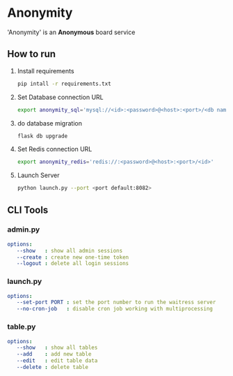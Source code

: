 # Anonymity
'Anonymity' is an **Anonymous** board service

## How to run
1. Install requirements
   ```bash
   pip intall -r requirements.txt
   ```

2. Set Database connection URL
   ```bash
   export anonymity_sql='mysql://<id>:<password>@<host>:<port>/<db name>'
   ```

3. do database migration
   ```bash
   flask db upgrade
   ```

4. Set Redis connection URL
   ```bash
   export anonymity_redis='redis://:<password>@<host>:<port>/<id>'
   ```

5. Launch Server
   ```bash
   python launch.py --port <port default:8082>
   ```

## CLI Tools
### admin.py
```yaml
options:
   --show   : show all admin sessions
   --create : create new one-time token
   --logout : delete all login sessions
```

### launch.py
```yaml
options:
   --set-port PORT : set the port number to run the waitress server
   --no-cron-job   : disable cron job working with multiprocessing 
```

### table.py
```yaml
options:
   --show   : show all tables
   --add    : add new table
   --edit   : edit table data
   --delete : delete table
```

